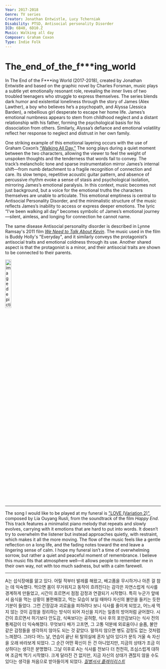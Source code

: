 ```yaml
---
Year: 2017-2018
Genre: TV series
Creator: Jonathan Entwistle, Lucy Tcherniak
Disability: PTSD, Antisocial personality Disorder
ICD: 6B40, 6D10.Z
Music: Walking all day
Composer: Graham Coxon
Type: Indie Folk
---
```


# The_end_of_the_f***ing_world

In The End of the F***ing World (2017-2018), created by Jonathan Entwistle and based on the graphic novel by Charles Forsman, music plays a subtle yet emotionally resonant role, revealing the inner lives of two troubled teenagers who struggle to express themselves. The series blends dark humor and existential loneliness through the story of James (Alex Lawther), a boy who believes he’s a psychopath, and Alyssa (Jessica Barden), a rebellious girl desperate to escape her home life. James’s emotional numbness appears to stem from childhood neglect and a distant relationship with his father, forming the psychological basis for his dissociation from others. Similarly, Alyssa’s defiance and emotional volatility reflect her response to neglect and distrust in her own family.

One striking example of this emotional layering occurs with the use of Graham Coxon’s [“Walking All Day.”](https://www.youtube.com/watch?v=FruHLslczag) The song plays during a quiet moment between the two characters, allowing the viewer to feel the weight of unspoken thoughts and the tenderness that words fail to convey. The track’s melancholic tone and sparse instrumentation mirror James’s internal shift—from numb detachment to a fragile recognition of connection and care. Its slow tempo, repetitive acoustic guitar pattern, and absence of percussive rhythm evoke a sense of stasis and psychological isolation, mirroring James’s emotional paralysis. In this context, music becomes not just background, but a voice for the emotional truths the characters themselves are unable to articulate. This emotional emptiness is central to Antisocial Personality Disorder, and the minimalistic structure of the music reflects James’s inability to access or express deeper emotions. The lyric “I’ve been walking all day” becomes symbolic of James’s emotional journey—silent, aimless, and longing for connection he cannot name.

The same disease Antisocial personality disorder is described in Lynne Ramsay's 2011 film [*We Need to Talk About Kevin*](han_yeonsoo.md). The music used in the film is Buddy Holly's "Everyday", and it similarly conveys the protagonist’s antisocial traits and emotional coldness through its use. Another shared aspect is that the protagonist is a minor, and their antisocial traits are shown to be connected to their parents.

<img src="./park_dahyun_img.png" alt="image depicting PTSD, Antisocial personality Disorder" style="width:20%;" />

---

The song I would like to be played at my funeral is ["LOVE (Variation 2)"](https://www.youtube.com/watch?v=74VQee_Dc3k&list=PLRW80bBvVD3X5f66klHCVs3Y-D_Aio9-d&index=6), composed by Lia Ouyang Rusli, from the soundtrack of the film *Happy End*. This track features a minimalist piano melody that repeats and slowly evolves, carrying with it emotions that are hard to put into words. It doesn’t try to overwhelm the listener but instead approaches quietly, with restraint, which makes it all the more moving. The flow of the music feels like a gentle reflection on a long life, and the fading notes toward the end leave a lingering sense of calm. I hope my funeral isn’t a time of overwhelming sorrow, but rather a quiet and peaceful moment of remembrance. I believe this music fits that atmosphere well—it allows people to remember me in their own way, not with too much sadness, but with a calm farewell.

---

A는 섭식장애를 앓고 있다. 어릴 적부터 발레를 해왔고, 배고픔을 무시하거나 아픈 걸 참는 데 익숙했다. 먹으면 몸이 무거워지고 동작이 흐려진다는 감각은 자연스럽게 식사를 경계하게 만들었고, 시간이 흐르면서 점점 감정과 연결되기 시작했다. 특히 누군가 앞에서 음식을 먹는 상황이 불편해졌고, 먹는 모습이 보일 때마다 자신의 불안을 들키는 듯한 기분이 들었다. 그런 긴장감과 괴로움을 피하려다 보니 식사를 줄이게 되었고, 어느새 먹지 않는 것이 감정을 정리하는 방식이 되어 자신을 지키는 일종의 방어처럼 굳어졌다. 시간이 흐르면서 허기보다 안도감, 식욕보다는 공허함, 식사 후의 포만감보다는 식사 전의 통제감이 더 익숙해졌다. 무엇보다 배가 고프면, 그 고통 덕분에 외로움이나 슬픔, 불안 같은 감정들을 생각하지 않아도 되는 것 같았다. 말하지 않으면 병도 감정도 없는 것처럼 느껴졌다. 그러다 어느 날, 연습이 끝난 뒤 탈의실에 혼자 남아 있다가 문득 거울 속 자신을 오래 바라보게 되었다. 그 순간 어떤 확신이 든 건 아니었지만, 지금의 상태가 조금 이상하다는 생각은 분명했다. 그날 이후로 A는 식사를 전보다 더 천천히, 조심스럽게 대하며 조금씩 먹기 시작했다. 크게 달라진 건 없지만, 지금 자신의 상태가 괜찮지 않을 수도 있다는 생각을 처음으로 받아들이게 되었다. [*질병서사 플레이리스트*](https://youtube.com/playlist?list=PLhdkI2R0I10Og9ltDSD5HhYcwMHwOt2qr&si=VqX0rZLEOFra7kX1)

